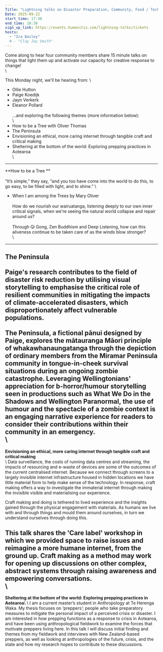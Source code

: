 ```yaml
---
Title: "Lightning talks on Disaster Preparation, Community, Food / Tech Sovereignty"
Date: 2025-09-22
start_time: 17:30
end_time: 18:30
sign_up_link: https://events.humanitix.com/lightning-talks/tickets
hosts:
  - "Ira Bailey"
  # - "Clay Joy Smith"
---
```


Come along to hear four community members share 15 minute talks on things that light them up and activate our capacity for creative response to change! \
\

This Monday night, we'll be hearing from: \
* Ollie Hutton
* Paige Koedijk 
* Jayn Verkerk
* Eleanor Pollard
\
\
...and exploring the following themes (more information below): 
\
\
* How to be a Tree with Oliver Thomas 
* The Peninsula
* Envisioning an ethical, more caring internet through tangible craft and critical making
* Sheltering at the bottom of the world: Exploring prepping practices in Aotearoa
\
\
---
**How to be a Tree **\
\
“It’s simple,” they say, “and you too have come into the world to do this, to go easy, to be filled with light, and to shine.”  \
- When I am among the Trees by Mary Oliver   \
\
How do we nourish our wairuatanga, listening deeply to our own inner critical signals, when we're seeing the natural world collapse and repair around us? \
\
Through Qi Gong, Zen Buddhism and Deep Listening, how can this aliveness continue to be taken care of as the winds blow stronger? \
\
---

**The Peninsula**\
\
Paige's research contributes to the field of disaster risk reduction by utilising visual storytelling to emphasise the critical role of resilient communities in mitigating the impacts of climate-accelerated disasters, which disproportionately affect vulnerable populations. \
\
The Peninsula, a fictional pānui designed by Paige, explores the mātauranga Māori principle of whakawhanaungatanga through the depiction of ordinary members from the Miramar Peninsula community in tongue-in-cheek survival situations during an ongoing zombie catastrophe. Leveraging Wellingtonians' appreciation for b-horror/humour storytelling seen in productions such as What We Do in the Shadows and Wellington Paranormal, the use of humour and the spectacle of a zombie context is an engaging narrative experience for readers to consider their contributions within their community in an emergency.\
\
--- 

**Envisioning an ethical, more caring internet through tangible craft and critical making** \
\ 
Data surveillance, the costs of running data centres and streaming, the impacts of resourcing and e-waste of devices are some of the outcomes of the current centralised internet. Because we connect through screens to a largely invisible internet infrastructure housed in hidden locations we have little material form to help make sense of the technology. In response, craft making offers a way to investigate the immaterial internet through making the invisible visible and materialising our experience.

Craft making and doing is tethered to lived experience and the insights gained through the physical engagement with materials. As humans we live with and through things and mould them around ourselves, in turn we understand ourselves through doing this.

This talk shares the 'Care label' workshop in which we provided space to raise issues and reimagine a more humane internet, from the ground up. Craft making as a method may work for opening up discussions on other complex, abstract systems through raising awareness and empowering conversations.\
\
---

**Sheltering at the bottom of the world: Exploring prepping practices in Aotearoa**\ 
\ 
I am a current master’s student in Anthropology at Te Herenga Waka. My thesis focuses on ‘preppers’; people who take preparatory measures to mitigate the personal impact of a perceived crisis or disaster. I am interested in how prepping functions as a response to crisis in Aotearoa, and have been using anthropological fieldwork to examine the forces that motivate preppers living here. In this talk I will discuss initial finding and themes from my fieldwork and interviews with New Zealand-based preppers, as well as looking at anthropologies of the future, crisis, and the state and how my research hopes to contribute to these discussions.

